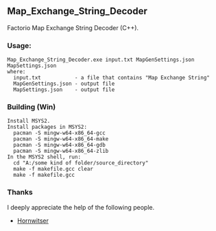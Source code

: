 ## Map_Exchange_String_Decoder
Factorio Map Exchange String Decoder (C++).

### Usage: 
    Map_Exchange_String_Decoder.exe input.txt MapGenSettings.json MapSettings.json
    where:
      input.txt           - a file that contains "Map Exchange String"
      MapGenSettings.json - output file
      MapSettings.json    - output file
      
### Building (Win)
    Install MSYS2.
    Install packages in MSYS2:
      pacman -S mingw-w64-x86_64-gcc
      pacman -S mingw-w64-x86_64-make
      pacman -S mingw-w64-x86_64-gdb
      pacman -S mingw-w64-x86_64-zlib
    In the MSYS2 shell, run:
      cd "A:/some kind of folder/source_directory"
      make -f makefile.gcc clear
      make -f makefile.gcc

### Thanks
I deeply appreciate the help of the following people.
- [Hornwitser](https://gist.github.com/Hornwitser/f291638024e7e3c0271b1f3a4723e05a#file-exchange_string_decoder-js) 
